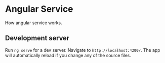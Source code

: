 # Angular Service
How angular service works.

## Development server

Run `ng serve` for a dev server. Navigate to `http://localhost:4200/`. The app will automatically reload if you change any of the source files.